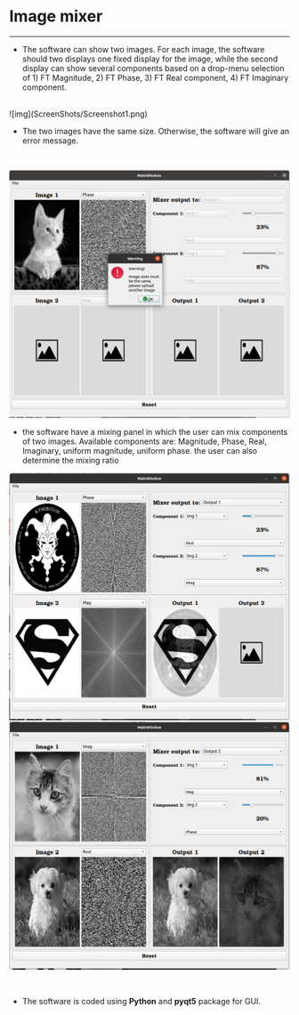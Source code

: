 # Image mixer
------
* The software can show two images. For each image, the software should two displays one fixed display for the image, while the second display can show several components based on a drop-menu selection of 1) FT Magnitude, 2) FT Phase, 3) FT Real component, 4) FT Imaginary component.
<br />
![img](ScreenShots/Screenshot1.png)

* The two images have the same size. Otherwise, the software will give an error message.
<br />

![img](ScreenShots/Screenshot2.png)

* the software have a mixing panel in which the user can mix components of two images. Available components are: Magnitude, Phase, Real, Imaginary, uniform magnitude, uniform phase. the user can also determine the mixing ratio

![img](ScreenShots/Screenshot3.png)
<br />
![img](ScreenShots/Screenshot4.png)


<br />

* The software is coded using **Python** and **pyqt5** package for GUI.

